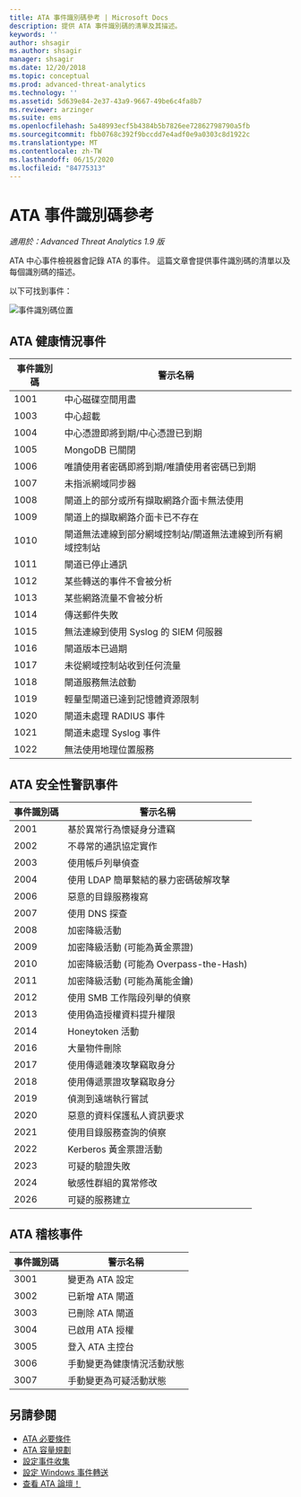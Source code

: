 ```yaml
---
title: ATA 事件識別碼參考 | Microsoft Docs
description: 提供 ATA 事件識別碼的清單及其描述。
keywords: ''
author: shsagir
ms.author: shsagir
manager: shsagir
ms.date: 12/20/2018
ms.topic: conceptual
ms.prod: advanced-threat-analytics
ms.technology: ''
ms.assetid: 5d639e84-2e37-43a9-9667-49be6c4fa8b7
ms.reviewer: arzinger
ms.suite: ems
ms.openlocfilehash: 5a48993ecf5b4384b5b7826ee72862798790a5fb
ms.sourcegitcommit: fbb0768c392f9bccdd7e4adf0e9a0303c8d1922c
ms.translationtype: MT
ms.contentlocale: zh-TW
ms.lasthandoff: 06/15/2020
ms.locfileid: "84775313"
---
```

# <a name="ata-event-id-reference"></a>ATA 事件識別碼參考


*適用於：Advanced Threat Analytics 1.9 版*

ATA 中心事件檢視器會記錄 ATA 的事件。 這篇文章會提供事件識別碼的清單以及每個識別碼的描述。

以下可找到事件：

![事件識別碼位置](./media/event-id-location.png)

## <a name="ata-health-events"></a>ATA 健康情況事件

|事件識別碼|警示名稱|
|---------|---------------|
|1001|中心磁碟空間用盡|
|1003|中心超載|
|1004|中心憑證即將到期/中心憑證已到期|
|1005|MongoDB 已關閉|
|1006|唯讀使用者密碼即將到期/唯讀使用者密碼已到期|
|1007|未指派網域同步器|
|1008|閘道上的部分或所有擷取網路介面卡無法使用|
|1009|閘道上的擷取網路介面卡已不存在|
|1010|閘道無法連線到部分網域控制站/閘道無法連線到所有網域控制站|
|1011|閘道已停止通訊|
|1012|某些轉送的事件不會被分析|
|1013|某些網路流量不會被分析|
|1014|傳送郵件失敗|
|1015|無法連線到使用 Syslog 的 SIEM 伺服器|
|1016|閘道版本已過期|
|1017|未從網域控制站收到任何流量|
|1018|閘道服務無法啟動|
|1019|輕量型閘道已達到記憶體資源限制|
|1020|閘道未處理 RADIUS 事件|
|1021|閘道未處理 Syslog 事件|
|1022|無法使用地理位置服務|
 
## <a name="ata-security-alert-events"></a>ATA 安全性警訊事件

|事件識別碼|警示名稱|
|---------|---------------|
|2001|基於異常行為懷疑身分遭竊|
|2002|不尋常的通訊協定實作|
|2003|使用帳戶列舉偵查|
|2004|使用 LDAP 簡單繫結的暴力密碼破解攻擊|
|2006|惡意的目錄服務複寫|
|2007|使用 DNS 探查|
|2008|加密降級活動|
|2009|加密降級活動 (可能為黃金票證)|
|2010|加密降級活動 (可能為 Overpass-the-Hash)|
|2011|加密降級活動 (可能為萬能金鑰)|
|2012|使用 SMB 工作階段列舉的偵察|
|2013|使用偽造授權資料提升權限|
|2014|Honeytoken 活動|
|2016|大量物件刪除|
|2017|使用傳遞雜湊攻擊竊取身分|
|2018|使用傳遞票證攻擊竊取身分|
|2019|偵測到遠端執行嘗試|
|2020|惡意的資料保護私人資訊要求|
|2021|使用目錄服務查詢的偵察|
|2022|Kerberos 黃金票證活動|
|2023|可疑的驗證失敗|
|2024|敏感性群組的異常修改|
|2026|可疑的服務建立|

## <a name="ata-auditing-events"></a>ATA 稽核事件

|事件識別碼|警示名稱|
|---------|---------------|
|3001|變更為 ATA 設定|
|3002|已新增 ATA 閘道|
|3003|已刪除 ATA 閘道|
|3004|已啟用 ATA 授權|
|3005|登入 ATA 主控台|
|3006|手動變更為健康情況活動狀態|
|3007|手動變更為可疑活動狀態|

## <a name="see-also"></a>另請參閱
- [ATA 必要條件](ata-prerequisites.md)
- [ATA 容量規劃](ata-capacity-planning.md)
- [設定事件收集](configure-event-collection.md)
- [設定 Windows 事件轉送](configure-event-collection.md)
- [查看 ATA 論壇！](https://social.technet.microsoft.com/Forums/security/home?forum=mata)
